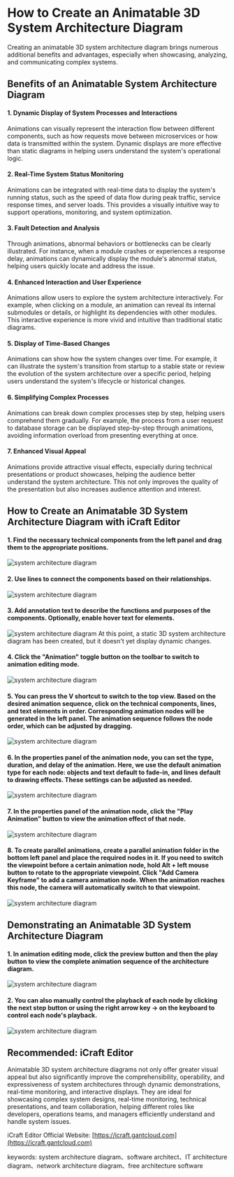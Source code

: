 # How to Create an Animatable 3D System Architecture Diagram

Creating an animatable 3D system architecture diagram brings numerous additional benefits and advantages, especially when showcasing, analyzing, and communicating complex systems.

## Benefits of an Animatable System Architecture Diagram

#### 1. Dynamic Display of System Processes and Interactions
Animations can visually represent the interaction flow between different components, such as how requests move between microservices or how data is transmitted within the system. Dynamic displays are more effective than static diagrams in helping users understand the system's operational logic.

#### 2. Real-Time System Status Monitoring
Animations can be integrated with real-time data to display the system's running status, such as the speed of data flow during peak traffic, service response times, and server loads. This provides a visually intuitive way to support operations, monitoring, and system optimization.

#### 3. Fault Detection and Analysis
Through animations, abnormal behaviors or bottlenecks can be clearly illustrated. For instance, when a module crashes or experiences a response delay, animations can dynamically display the module's abnormal status, helping users quickly locate and address the issue.

#### 4. Enhanced Interaction and User Experience
Animations allow users to explore the system architecture interactively. For example, when clicking on a module, an animation can reveal its internal submodules or details, or highlight its dependencies with other modules. This interactive experience is more vivid and intuitive than traditional static diagrams.

#### 5. Display of Time-Based Changes
Animations can show how the system changes over time. For example, it can illustrate the system's transition from startup to a stable state or review the evolution of the system architecture over a specific period, helping users understand the system's lifecycle or historical changes.

#### 6. Simplifying Complex Processes
Animations can break down complex processes step by step, helping users comprehend them gradually. For example, the process from a user request to database storage can be displayed step-by-step through animations, avoiding information overload from presenting everything at once.

#### 7. Enhanced Visual Appeal
Animations provide attractive visual effects, especially during technical presentations or product showcases, helping the audience better understand the system architecture. This not only improves the quality of the presentation but also increases audience attention and interest.

## How to Create an Animatable 3D System Architecture Diagram with iCraft Editor

#### 1. Find the necessary technical components from the left panel and drag them to the appropriate positions.
![system architecture diagram](https://raw.githubusercontent.com/gantFDT/icraft/refs/heads/main/public/blog/animation/1.jpg)

#### 2. Use lines to connect the components based on their relationships.
![system architecture diagram](https://raw.githubusercontent.com/gantFDT/icraft/refs/heads/main/public/blog/animation/2.jpg)

#### 3. Add annotation text to describe the functions and purposes of the components. Optionally, enable hover text for elements.
![system architecture diagram](https://raw.githubusercontent.com/gantFDT/icraft/refs/heads/main/public/blog/animation/3.jpg)
At this point, a static 3D system architecture diagram has been created, but it doesn't yet display dynamic changes.

#### 4. Click the "Animation" toggle button on the toolbar to switch to animation editing mode.
![system architecture diagram](https://raw.githubusercontent.com/gantFDT/icraft/refs/heads/main/public/blog/animation/4.jpg)

#### 5. You can press the V shortcut to switch to the top view. Based on the desired animation sequence, click on the technical components, lines, and text elements in order. Corresponding animation nodes will be generated in the left panel. The animation sequence follows the node order, which can be adjusted by dragging.
![system architecture diagram](https://raw.githubusercontent.com/gantFDT/icraft/refs/heads/main/public/blog/animation/5.jpg)

#### 6. In the properties panel of the animation node, you can set the type, duration, and delay of the animation. Here, we use the default animation type for each node: objects and text default to fade-in, and lines default to drawing effects. These settings can be adjusted as needed.
![system architecture diagram](https://raw.githubusercontent.com/gantFDT/icraft/refs/heads/main/public/blog/animation/6.jpg)

#### 7. In the properties panel of the animation node, click the "Play Animation" button to view the animation effect of that node.
![system architecture diagram](https://raw.githubusercontent.com/gantFDT/icraft/refs/heads/main/public/blog/animation/7.jpg)

#### 8. To create parallel animations, create a parallel animation folder in the bottom left panel and place the required nodes in it. If you need to switch the viewpoint before a certain animation node, hold Alt + left mouse button to rotate to the appropriate viewpoint. Click "Add Camera Keyframe" to add a camera animation node. When the animation reaches this node, the camera will automatically switch to that viewpoint.
![system architecture diagram](https://raw.githubusercontent.com/gantFDT/icraft/refs/heads/main/public/blog/animation/8.jpg)

## Demonstrating an Animatable 3D System Architecture Diagram

#### 1. In animation editing mode, click the preview button and then the play button to view the complete animation sequence of the architecture diagram.
![system architecture diagram](https://raw.githubusercontent.com/gantFDT/icraft/refs/heads/main/public/blog/animation/21.gif)

#### 2. You can also manually control the playback of each node by clicking the next step button or using the right arrow key → on the keyboard to control each node's playback.
![system architecture diagram](https://raw.githubusercontent.com/gantFDT/icraft/refs/heads/main/public/blog/animation/22.jpg)

## Recommended: iCraft Editor
Animatable 3D system architecture diagrams not only offer greater visual appeal but also significantly improve the comprehensibility, operability, and expressiveness of system architectures through dynamic demonstrations, real-time monitoring, and interactive displays. They are ideal for showcasing complex system designs, real-time monitoring, technical presentations, and team collaboration, helping different roles like developers, operations teams, and managers efficiently understand and handle system issues.

iCraft Editor Official Website: [https://icraft.gantcloud.com](https://icraft.gantcloud.com)

keywords: system architecture diagram、software architect、IT architecture diagram、network architecture diagram、free architecture software